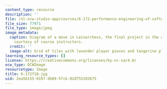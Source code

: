 ```yaml
---
content_type: resource
description: ''
file: /ol-ocw-studio-app/courses/6-172-performance-engineering-of-software-systems-fall-2018/2ea5b1550197db095fcb82df55203675_6-172f18.jpg
file_size: 77971
file_type: image/jpeg
image_metadata:
  caption: Diagram of a move in Leiserchess, the final project in the course. Image
    courtesy of course instructors.
  credit: ''
  image-alt: Grid of tiles with lavender player pieces and tangerine player pieces.
learning_resource_types: []
license: https://creativecommons.org/licenses/by-nc-sa/4.0/
ocw_type: OCWImage
resourcetype: Image
title: 6-172f18.jpg
uid: 2ea5b155-0197-db09-5fcb-82df55203675
---
```

